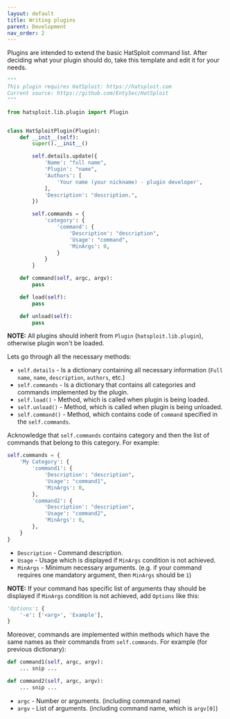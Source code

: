 ```yaml
---
layout: default
title: Writing plugins
parent: Development
nav_order: 2
---
```


Plugins are intended to extend the basic HatSploit command list.
After deciding what your plugin should do, take this template and edit it for your needs.

```python
"""
This plugin requires HatSploit: https://hatsploit.com
Current source: https://github.com/EntySec/HatSploit
"""

from hatsploit.lib.plugin import Plugin


class HatSploitPlugin(Plugin):
    def __init__(self):
        super().__init__()

        self.details.update({
            'Name': "full name",
            'Plugin': "name",
            'Authors': [
                'Your name (your nickname) - plugin developer',
            ],
            'Description': "description.",
        })

        self.commands = {
            'category': {
                'command': {
                    'Description': "description",
                    'Usage': "command",
                    'MinArgs': 0,
                }
            }
        }

    def command(self, argc, argv):
        pass

    def load(self):
        pass

    def unload(self):
        pass
```

**NOTE:** All plugins should inherit from `Plugin` (`hatsploit.lib.plugin`), otherwise plugin won't be loaded.

Lets go through all the necessary methods:

* `self.details` - Is a dictionary containing all necessary information (`Full name`, `name`, `description`, `authors`, etc.)
* `self.commands` - Is a dictionary that contains all categories and commands implemented by the plugin.
* `self.load()` - Method, which is called when plugin is being loaded.
* `self.unload()` - Method, which is called when plugin is being unloaded.
* `self.command()` - Method, which contains code of `command` specified in the `self.commands`.

Acknowledge that `self.commands` contains category and then the list of commands that belong to this category. For example:

```python
self.commands = {
    'My Category': {
        'command1': {
            'Description': "description",
            'Usage': "command1",
            'MinArgs': 0,
        },
        'command2': {
            'Description': "description",
            'Usage': "command2",
            'MinArgs': 0,
        },
    }
}
```

* `Description` - Command description.
* `Usage` - Usage which is displayed if `MinArgs` condition is not achieved.
* `MinArgs` - Minimum necessary arguments. (e.g. if your command requires one mandatory argument, then `MinArgs` should be `1`)

**NOTE:** If your command has specific list of arguments thay should be displayed if `MinArgs` condition is not achieved, add `Options` like this:

```python
'Options': {
    '-e': ['<arg>', 'Example'],
}
```

Moreover, commands are implemented within methods which have the same names as their commands from `self.commands`. For example (for previous dictionary):

```python
def command1(self, argc, argv):
    ... snip ...

def command2(self, argc, argv):
    ... snip ...
```

* `argc` - Number or arguments. (including command name)
* `argv` - List of arguments. (including command name, which is `argv[0]`)
